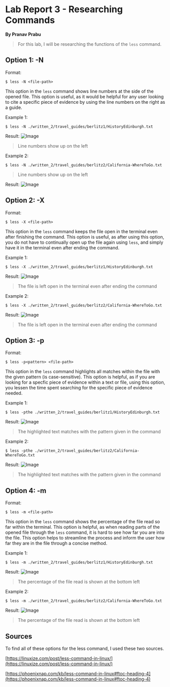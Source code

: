 # Lab Report 3 - Researching Commands

**By Pranav Prabu**

> For this lab, I will be researching the functions of the `less` command.

## Option 1: -N

Format:

`$ less -N <file-path>`

This option in the `less` command shows line numbers at the side of the opened file. This option is useful, as it would be helpful for any user looking to cite a specific piece of evidence by using the line numbers on the right as a guide.

Example 1:

`$ less -N ./written_2/travel_guides/berlitz1/HistoryEdinburgh.txt`

Result:
![Image](-N_Result1.png)

> Line numbers show up on the left

Example 2:

`$ less -N ./written_2/travel_guides/berlitz2/California-WhereToGo.txt`

> Line numbers show up on the left

Result:
![Image](-N_Result2.png)

## Option 2: -X

Format:

`$ less -X <file-path>`

This option in the `less` command keeps the file open in the terminal even after finishing the command. This option is useful, as after using this option, you do not have to continually open up the file again using `less`, and simply have it in the terminal even after ending the command.

Example 1:

`$ less -X ./written_2/travel_guides/berlitz1/HistoryEdinburgh.txt`

Result:
![Image](-X_Result1.png)

> The file is left open in the terminal even after ending the command

Example 2:

`$ less -X ./written_2/travel_guides/berlitz2/California-WhereToGo.txt`

Result:
![Image](-X_Result2.png)

> The file is left open in the terminal even after ending the command

## Option 3: -p

Format:

`$ less -p<pattern> <file-path>`

This option in the `less` command highlights all matches within the file with the given pattern (is case-sensitive). This option is helpful, as if you are looking for a specfic piece of evidence within a text or file, using this option, you lessen the time spent searching for the specific piece of evidence needed.

Example 1:

`$ less -pthe ./written_2/travel_guides/berlitz1/HistoryEdinburgh.txt`

Result:
![Image](-p_Result1.png)

> The highlighted text matches with the pattern given in the command

Example 2:

`$ less -pthe ./written_2/travel_guides/berlitz2/California-WhereToGo.txt`

Result:
![Image](-p_Result2.png)

> The highlighted text matches with the pattern given in the command

## Option 4: -m

Format:

`$ less -m <file-path>`

This option in the `less` command shows the percentage of the file read so far within the terminal. This option is helpful, as when reading parts of the opened file through the `less` command, it is hard to see how far you are into the file. This option helps to streamline the process and inform the user how far they are in the file through a concise method.

Example 1:

`$ less -m ./written_2/travel_guides/berlitz1/HistoryEdinburgh.txt`

Result:
![Image](-m_Result1.png)

> The percentage of the file read is shown at the bottom left

Example 2:

`$ less -m ./written_2/travel_guides/berlitz2/California-WhereToGo.txt`

Result:
![Image](-m_Result1.png)

> The percentage of the file read is shown at the bottom left 

## Sources
To find all of these options for the less command, I used these two sources.

[https://linuxize.com/post/less-command-in-linux/](https://linuxize.com/post/less-command-in-linux/)

[https://phoenixnap.com/kb/less-command-in-linux#ftoc-heading-4](https://phoenixnap.com/kb/less-command-in-linux#ftoc-heading-4)
